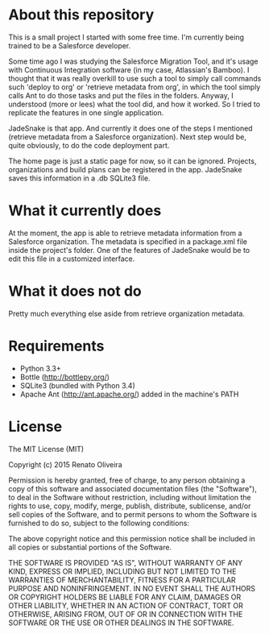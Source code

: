# About this repository
This is a small project I started with some free time. I'm currently being trained to be a Salesforce developer.

Some time ago I was studying the Salesforce Migration Tool, and it's usage with Continuous Integration software (in my case, Atlassian's Bamboo). I thought that it was really overkill to use such a tool to simply call commands such 'deploy to org' or 'retrieve metadata from org', in which the tool simply calls Ant to do those tasks and put the files in the folders.
Anyway, I understood (more or lees) what the tool did, and how it worked. So I tried to replicate the features in one single application.

JadeSnake is that app. And currently it does one of the steps I mentioned (retrieve metadata from a Salesforce organization). Next step would be, quite obviously, to do the code deployment part.

The home page is just a static page for now, so it can be ignored. Projects, organizations and build plans can be registered in the app. JadeSnake saves this information in a .db SQLite3 file.

# What it currently does

At the moment, the app is able to retrieve metadata information from a Salesforce organization. The metadata is specified in a package.xml file inside the project's folder. One of the features of JadeSnake would be to edit this file in a customized interface.

# What it does not do

Pretty much everything else aside from retrieve organization metadata.

# Requirements

- Python 3.3+
- Bottle (http://bottlepy.org/)
- SQLite3 (bundled with Python 3.4)
- Apache Ant (http://ant.apache.org/) added in the machine's PATH

# License

The MIT License (MIT)

Copyright (c) 2015 Renato Oliveira

Permission is hereby granted, free of charge, to any person obtaining a copy
of this software and associated documentation files (the "Software"), to deal
in the Software without restriction, including without limitation the rights
to use, copy, modify, merge, publish, distribute, sublicense, and/or sell
copies of the Software, and to permit persons to whom the Software is
furnished to do so, subject to the following conditions:

The above copyright notice and this permission notice shall be included in
all copies or substantial portions of the Software.

THE SOFTWARE IS PROVIDED "AS IS", WITHOUT WARRANTY OF ANY KIND, EXPRESS OR
IMPLIED, INCLUDING BUT NOT LIMITED TO THE WARRANTIES OF MERCHANTABILITY,
FITNESS FOR A PARTICULAR PURPOSE AND NONINFRINGEMENT. IN NO EVENT SHALL THE
AUTHORS OR COPYRIGHT HOLDERS BE LIABLE FOR ANY CLAIM, DAMAGES OR OTHER
LIABILITY, WHETHER IN AN ACTION OF CONTRACT, TORT OR OTHERWISE, ARISING FROM,
OUT OF OR IN CONNECTION WITH THE SOFTWARE OR THE USE OR OTHER DEALINGS IN
THE SOFTWARE.
